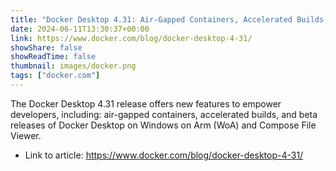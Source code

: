 ```yaml
---
title: "Docker Desktop 4.31: Air-Gapped Containers, Accelerated Builds, and Beta Releases of Docker Desktop on Windows on Arm, Compose File Viewer, and GitHub Actions"
date: 2024-06-11T13:30:37+00:00
link: https://www.docker.com/blog/docker-desktop-4-31/
showShare: false
showReadTime: false
thumbnail: images/docker.png
tags: ["docker.com"]
---
```

The Docker Desktop 4.31 release offers new features to empower developers, including: air-gapped containers, accelerated builds, and beta releases of Docker Desktop on Windows on Arm (WoA) and Compose File Viewer.

- Link to article: https://www.docker.com/blog/docker-desktop-4-31/